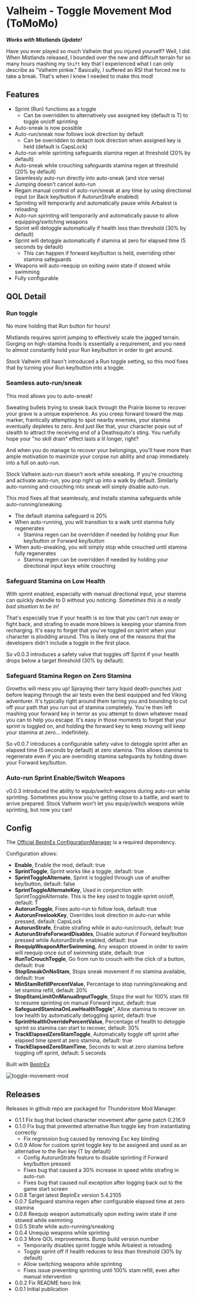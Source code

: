 # Valheim - Toggle Movement Mod (ToMoMo)

**_Works with Mistlands Update!_**

Have you ever played so much Valheim that you injured yourself? Well, I did. When Mistlands released, I bounded over the new and difficult terrain for so many hours mashing my `Shift` key that I experienced what I can only describe as "Valheim pinkie." Basically, I suffered an RSI that forced me to take a break. That's when I knew I needed to make this mod!

## Features

* Sprint (Run) functions as a toggle
  * Can be overridden to alternatively use assigned key (default is T) to toggle on/off sprinting
* Auto-sneak is now possible
* Auto-run/sneak now follows look direction by default
  * Can be overridden to detach look direction when assigned key is held (default is CapsLock)
* Auto-run while sprinting safeguards stamina regen at threshold (20% by default)
* Auto-sneak while crouching safeguards stamina regen at threshold (20% by default)
* Seamlessly auto-run directly into auto-sneak (and vice versa)
* Jumping doesn't cancel auto-run
* Regain manual control of auto-run/sneak at any time by using directional input (or Back key/button if AutorunStrafe enabled)
* Sprinting will temporarily and automatically pause while Arbalest is reloading
* Auto-run sprinting will temporarily and automatically pause to allow equipping/switching weapons
* Sprint will detoggle automatically if health less than threshold (30% by default)
* Sprint will detoggle automatically if stamina at zero for elapsed time (5 seconds by default)
  *	This can happen if forward key/button is held, overriding other stamina safeguards
* Weapons will auto-reequip on exiting swim state if stowed while swimming
* Fully configurable

## QOL Detail

### Run toggle

No more holding that Run button for hours!

Mistlands requires sprint jumping to effectively scale the jagged terrain. Gorging on high-stamina foods is essentially a requirement, and you need to almost constantly hold your Run key/button in order to get around.

Stock Valheim still hasn't introduced a Run toggle setting, so this mod fixes that by turning your Run key/button into a toggle.

### Seamless auto-run/sneak

This mod allows you to auto-sneak!

Sweating bullets trying to sneak back through the Prairie biome to recover your grave is a unique experience. As you creep forward toward the map marker, frantically attempting to spot nearby enemies, your stamina eventually depletes to zero. And just like that, your character pops out of stealth to attract the receiving end of a Deathsquito's sting. You ruefully hope your "no skill drain" effect lasts a lil longer, right? 

And when you do manage to recover your belongings, you'll have more than ample motivation to maximize your corpse run ability and snap immediately into a full on auto-run.

Stock Valheim auto-run doesn't work while sneaking. If you're crouching and activate auto-run, you pop right up into a walk by default. Similarly auto-running and crouching into sneak will simply disable auto-run.

This mod fixes all that seamlessly, and installs stamina safeguards while auto-running/sneaking.

* The default stamina safeguard is 20%
* When auto-running, you will transition to a walk until stamina fully regenerates 
  * Stamina regen can be overridden if needed by holding your Run key/button or Forward key/button
* When auto-sneaking, you will simply stop while crouched until stamina fully regenerates
  * Stamina regen can be overridden if needed by holding your directional input keys while crouching

### Safeguard Stamina on Low Health

With sprint enabled, especially with manual directional input, your stamina can quickly dwindle to 0 without you noticing. _Sometimes this is a really bad situation to be in!_

That's especially true if your health is so low that you can't run away or fight back, and strafing to evade more blows is keeping your stamina from recharging. It's easy to forget that you've toggled on sprint when your character is plodding around. This is likely one of the reasons that the developers didn't include a toggle in the first place.

So v0.0.3 introduces a safety valve that toggles off Sprint if your health drops below a target threshold (30% by default).

### Safeguard Stamina Regen on Zero Stamina

Growths will mess you up! Spraying their tarry liquid death-punches just before leaping through the air tests even the best equipped and fed Viking adventurer. It's typically right around them tarring you and bounding to cut off your path that you run out of stamina completely. You're then left mashing your forward key in terror as you attempt to down whatever mead you can to help you escape. It's easy in those moments to forget that your sprint is toggled on, and holding the forward key to keep moving will keep your stamina at zero... indefinitely.

So v0.0.7 introduces a configurable safety valve to detoggle sprint after an elapsed time (5 seconds by default) at zero stamina. This allows stamina to regenerate even if you are overriding stamina safeguards by holding down your Forward key/button.

### Auto-run Sprint Enable/Switch Weapons

v0.0.3 introduced the ability to equip/switch weapons during auto-run while sprinting. Sometimes you know you're getting close to a battle, and want to arrive prepared. Stock Valheim won't let you equip/switch weapons while sprinting, but now you can!

## Config

The [Official BepInEx ConfigurationManager](https://github.com/BepInEx/BepInEx.ConfigurationManager) is a required dependency.

Configuration allows:

* **Enable**, Enable the mod, default: true
* **SprintToggle**, Sprint works like a toggle, default: true
* **SprintToggleAlternate**, Sprint is toggled through use of another key/button, default: false
* **SprintToggleAlternateKey**, Used in conjunction with SprintToggleAlternate. This is the key used to toggle sprint on/off, default: T
* **AutorunToggle**, Fixes auto-run to follow look, default: true
* **AutorunFreelookKey**, Overrides look direction in auto-run while pressed, default: CapsLock
* **AutorunStrafe**, Enable strafing while in auto-run/crouch, default: true
* **AutorunStrafeForwardDisables**, Disable autorun if Forward key/button pressed while AutorunStrafe enabled, default: true
* **ReequipWeaponAfterSwimming**, Any weapon stowed in order to swim will reequip once out of swimming state, default: true
* **RunToCrouchToggle**, Go from run to crouch with the click of a button, default: true
* **StopSneakOnNoStam**, Stops sneak movement if no stamina available, default: true
* **MinStamRefillPercentValue**, Percentage to stop running/sneaking and let stamina refill, default: 20%
* **StopStamLimitOnManualInputToggle**, Stops the wait for 100% stam fill to resume sprinting on manual Forward input, default: true
* **SafeguardStaminaOnLowHealthToggle**", Allow stamina to recover on low health by automatically detoggling sprint, default: true
* **SprintHealthOverridePercentValue**, Percentage of health to detoggle sprint so stamina can start to recover, default: 30%
* **TrackElapsedZeroStamToggle**, Automatically toggle off sprint after elapsed time spent at zero stamina, default: true
* **TrackElapsedZeroStamTime**, Seconds to wait at zero stamina before toggling off sprint, default: 5 seconds

Built with [BepInEx](https://valheim.thunderstore.io/package/denikson/BepInExPack_Valheim/)

![toggle-movement-mod](https://raw.githubusercontent.com/afilbert/valheim-toggle-movement-mod/main/doc/img/ToggleMovementMod.png)

## Releases

Releases in github repo are packaged for Thunderstore Mod Manager.

* 0.1.1 Fix bug that locked character movement after game patch 0.216.9
* 0.1.0 Fix bug that prevented alternative Run toggle key from instantiating correctly 
  * Fix regression bug caused by removing Esc key binding
* 0.0.9 Allow for custom sprint toggle key to be assigned and used as an alternative to the Run key (T by default)
  * Config AutorunStrafe feature to disable sprinting if Forward key/button pressed
  * Fixes bug that caused a 30% increase in speed while strafing in auto-run
  * Fixes bug that caused null exception after logging back out to the game start screen
* 0.0.8 Target latest BepInEx version 5.4.2105
* 0.0.7 Safeguard stamina regen after configurable elapsed time at zero stamina
* 0.0.6 Reequip weapon automatically upon exiting swim state if one stowed while swimming
* 0.0.5 Strafe while auto-running/sneaking
* 0.0.4 Unequip weapons while sprinting
* 0.0.3 More QOL improvements. Bump build version number
  * Temporarily disables sprint toggle while Arbalest is reloading
  * Toggle sprint off if health reduces to less than threshold (30% by default)
  * Allow switching weapons while sprinting
  * Fixes issue preventing sprinting until 100% stam refill, even after manual intervention
* 0.0.2 Fix README hero link
* 0.0.1 Initial publication
